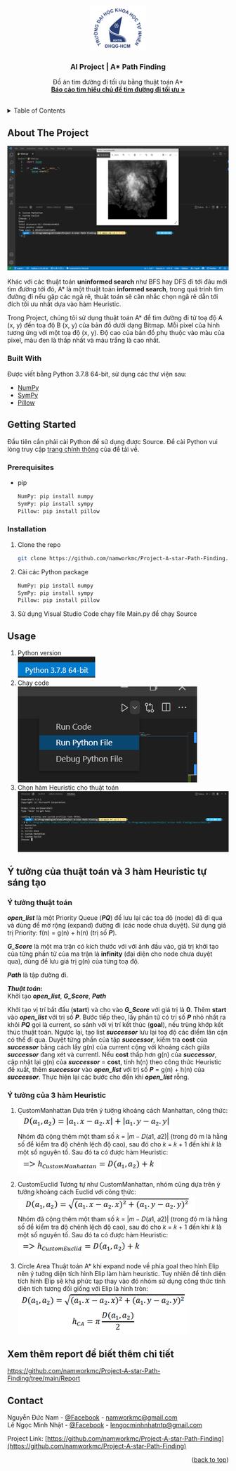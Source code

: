 <div id="top"></div>
<!--
*** Thanks for checking out the Best-README-Template. If you have a suggestion
*** that would make this better, please fork the repo and create a pull request
*** or simply open an issue with the tag "enhancement".
*** Don't forget to give the project a star!
*** Thanks again! Now go create something AMAZING! :D
-->



<!-- PROJECT SHIELDS -->
<!--
*** I'm using markdown "reference style" links for readability.
*** Reference links are enclosed in brackets [ ] instead of parentheses ( ).
*** See the bottom of this document for the declaration of the reference variables
*** for contributors-url, forks-url, etc. This is an optional, concise syntax you may use.
*** https://www.markdownguide.org/basic-syntax/#reference-style-links
-->

[comment]: <> ([![Contributors][contributors-shield]][contributors-url])

[comment]: <> ([![Forks][forks-shield]][forks-url])

[comment]: <> ([![Stargazers][stars-shield]][stars-url])

[comment]: <> ([![Issues][issues-shield]][issues-url])

[comment]: <> ([![MIT License][license-shield]][license-url])

[comment]: <> ([![LinkedIn][linkedin-shield]][linkedin-url])



<!-- PROJECT LOGO -->
<br />
<div align="center">
  <a href="https://github.com/namworkmc/Project-A-star-Path-Finding">
    <img src="images/logo.png" alt="Logo" width="25%">
  </a>

  <h3 align="center">AI Project | A* Path Finding</h3>

  <p align="center">
    Đồ án tìm đường đi tối ưu bằng thuật toán A*
    <br />
    <a href="https://github.com/namworkmc/Project-A-star-Path-Finding/tree/main/Report"><strong>Báo cáo tìm hiểu chủ đề tìm đường đi tối ưu »</strong></a>
    <br />
    <br />
  </p>
</div>



<!-- TABLE OF CONTENTS -->
<details>
  <summary>Table of Contents</summary>
  <ol>
    <li>
      <a href="#about-the-project">About The Project</a>
      <ul>
        <li><a href="#built-with">Built With</a></li>
      </ul>
    </li>
    <li>
      <a href="#getting-started">Getting Started</a>
      <ul>
        <li><a href="#prerequisites">Prerequisites</a></li>
        <li><a href="#installation">Installation</a></li>
      </ul>
    </li>
    <li><a href="#usage">Usage</a></li>
    <li><a href="#idea">Idea</a></li>
    <li><a href="#contact">Contact</a></li>
  </ol>
</details>



<!-- ABOUT THE PROJECT -->
<a id="about-the-project"></a>
## About The Project

[![Product Name Screen Shot][product-screenshot]](https://example.com)

Khác với các thuật toán **uninformed search** như BFS hay DFS đi tới đâu mới tìm đường tới đó,
A* là một thuật toán **informed search**, trong quá trình tìm đường đi nếu gặp các ngã rẽ, thuật toán sẽ cân nhắc chọn ngã rẽ
dẫn tới đích tối ưu nhất dựa vào hàm Heuristic.

Trong Project, chúng tôi sử dụng thuật toán A* để tìm đường đi từ toạ độ A (x, y) đến toạ độ B (x, y) của bản đồ dưới dạng Bitmap.
Mỗi pixel của hình tương ứng với một toạ độ (x, y). Độ cao của bản đồ phụ thuộc vào màu của pixel, màu đen là thấp nhất và máu trắng là cao nhất.



<a id="built-with"></a>
### Built With

Được viết bằng Python 3.7.8 64-bit, sử dụng các thư viện sau:

* [NumPy](https://numpy.org/)
* [SymPy](https://www.sympy.org/)
* [Pillow](https://pillow.readthedocs.io/en/stable/)

<!-- GETTING STARTED -->
<a id="getting-started"></a>
## Getting Started

Đầu tiên cần phải cài Python để sử dụng được Source. Để cài Python vui lòng truy cập [trang chính thông](https://www.python.org/downloads/) của để tải về. 

<a id="prerequisites"></a>
### Prerequisites

* pip
  ```sh
  NumPy: pip install numpy
  SymPy: pip install sympy
  Pillow: pip install pillow
  ```
<a id="installation"></a>
### Installation

1. Clone the repo
   ```sh
   git clone https://github.com/namworkmc/Project-A-star-Path-Finding.git
   ```
2. Cài các Python package
   ```sh
   NumPy: pip install numpy
   SymPy: pip install sympy
   Pillow: pip install pillow
   ```
3. Sử dụng Visual Studio Code chạy file Main.py để chạy Source

<!-- USAGE EXAMPLES -->
<a id="usage"></a>
## Usage
1. Python version <br />
![img.png](images/s1.png)
2. Chạy code <br />
![img.png](images/s2.png)
3. Chọn hàm Heuristic cho thuật toán <br />
![img.png](images/s3.png)
   


<!-- IDEA -->
<a id="idea"></a>
## Ý tưởng của thuật toán và 3 hàm Heuristic tự sáng tạo

### Ý tưởng thuật toán
**_open_list_** là một Priority Queue (**_PQ_**) để lưu lại các toạ độ (node) đã đi qua và dùng để mở rộng (expand)
đường đi (các node chưa duyệt). Sử dụng giá trị Priority: f(n) = g(n) + h(n) (trị số **_P_**).

**_G_Score_** là một ma trận có kích thước với với ảnh đầu vào, giá trị khởi tạo của từng phần tử của ma
trận là **infinity** (đại diện cho node chưa duyệt qua), dùng để lưu giá trị g(n) của từng toạ độ.

**_Path_** là tập đường đi.

**_Thuật toán:_**<br>
Khởi tạo **_open_list_**, **_G_Score_**, **_Path_**

Khởi tạo vị trí bắt đầu (**start**) và cho vào **_G_Score_** với giá trị là **0**. Thêm **start** vào **_open_list_**
với trị số **_P_**. Bước tiếp theo, lấy phần tử có trị số **_P_** nhỏ nhất ra khỏi **_PQ_** gọi là current, 
so sánh với vị trí kết thúc (**goal**), nếu trùng khớp kết thúc thuật toán. 
Ngược lại, tạo list **_successor_** lưu lại toạ độ các điểm lân cận có thể đi qua.
Duyệt từng phần của tập **_successor_**, kiểm tra **cost** của **_successor_** bằng cách lấy g(n) của current
cộng với khoảng cách giữa **_successor_** đang xét và currentl. Nếu **cost** thấp hơn g(n) của **_successor_**, cập
nhật lại g(n) của **_successor_** = **cost**, tính h(n) theo công thức Heuristic đề xuất, thêm **_successor_** vào
**_open_list_** với trị số **_P_** = g(n) + h(n) của **_successor_**. Thực hiện lại các bước cho đến khi **_open_list_** rỗng.

### Ý tưởng của 3 hàm Heuristic
1. CustomManhattan
Dựa trên ý tưởng khoảng cách Manhattan, công thức: <br>
   ![img_3.png](images/img_3.png)<br>
Nhóm đã cộng thêm một tham số 𝑘 = |𝑚 − 𝐷(𝑎1, 𝑎2)| (trong đó m là hằng số để kiểm tra độ chênh lệch độ cao),
sau đó cho 𝑘 = 𝑘 + 1 đến khi 𝑘 là một số nguyên tố. Sau đó ta có được hàm Heuristic:<br>
![img_4.png](images/img_4.png)<br>
   
2. CustomEuclid
Tương tự như CustomManhattan, nhóm cũng dựa trên ý tưởng khoảng cách Euclid với công thức:<br>
![img_1.png](images/img_1.png)<br>
Nhóm đã cộng thêm một tham số 𝑘 = |𝑚 − 𝐷(𝑎1, 𝑎2)| (trong đó m là hằng số để kiểm tra độ chênh lệch độ cao),
sau đó cho 𝑘 = 𝑘 + 1 đến khi 𝑘 là một số nguyên tố. Sau đó ta có được hàm Heuristic:<br>
![img_2.png](images/img_2.png)


3. Circle Area
Thuật toán A* khi expand node về phía goal theo hình Elip nên ý tưởng diện
tích hình Elip làm hàm heuristic. Tuy nhiên để tính diện tích hình Elip sẽ khá phức
tạp thay vào đó nhóm sử dụng công thức tính diện tích tương đối giống với Elip là hình tròn:<br>
![img.png](images/img.png)

<!-- MORE -->   
## Xem thêm report để biết thêm chi tiết
https://github.com/namworkmc/Project-A-star-Path-Finding/tree/main/Report

<!-- CONTACT -->
<a id="contact"></a>
## Contact

Nguyễn Đức Nam - [@Facebook](https://www.facebook.com/DucNamHCMUS) - namworkmc@gmail.com<br>
Lê Ngọc Minh Nhật - [@Facebook](https://www.facebook.com/profile.php?id=100050103259038) - lengocminhnhatntp@gmail.com

Project Link: [https://github.com/namworkmc/Project-A-star-Path-Finding](https://github.com/namworkmc/Project-A-star-Path-Finding)

<p align="right">(<a href="#top">back to top</a>)</p>

<!-- MARKDOWN LINKS & IMAGES -->
<!-- https://www.markdownguide.org/basic-syntax/#reference-style-links -->
[contributors-shield]: https://img.shields.io/github/contributors/othneildrew/Best-README-Template.svg?style=for-the-badge
[contributors-url]: https://github.com/othneildrew/Best-README-Template/graphs/contributors
[forks-shield]: https://img.shields.io/github/forks/othneildrew/Best-README-Template.svg?style=for-the-badge
[forks-url]: https://github.com/othneildrew/Best-README-Template/network/members
[stars-shield]: https://img.shields.io/github/stars/othneildrew/Best-README-Template.svg?style=for-the-badge
[stars-url]: https://github.com/othneildrew/Best-README-Template/stargazers
[issues-shield]: https://img.shields.io/github/issues/othneildrew/Best-README-Template.svg?style=for-the-badge
[issues-url]: https://github.com/othneildrew/Best-README-Template/issues
[license-shield]: https://img.shields.io/github/license/othneildrew/Best-README-Template.svg?style=for-the-badge
[license-url]: https://github.com/othneildrew/Best-README-Template/blob/master/LICENSE.txt
[linkedin-shield]: https://img.shields.io/badge/-LinkedIn-black.svg?style=for-the-badge&logo=linkedin&colorB=555
[linkedin-url]: https://linkedin.com/in/othneildrew
[product-screenshot]: images/screenshot.png
